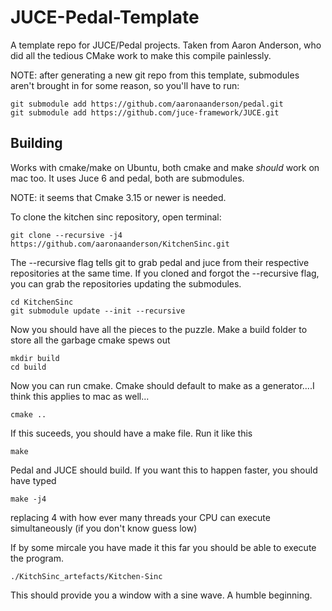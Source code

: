 # JUCE-Pedal-Template

A template repo for JUCE/Pedal projects. Taken from Aaron Anderson, who did all the tedious CMake work to make this compile painlessly.

NOTE: after generating a new git repo from this template, submodules aren't brought in for some reason, so you'll have to run:
```
git submodule add https://github.com/aaronaanderson/pedal.git
git submodule add https://github.com/juce-framework/JUCE.git
```

## Building

Works with cmake/make on Ubuntu, both cmake and make *should* work on mac too. It uses Juce 6 and pedal, both are submodules.

NOTE: it seems that Cmake 3.15 or newer is needed.

To clone the kitchen sinc repository, open terminal:

```terminal
git clone --recursive -j4 https://github.com/aaronaanderson/KitchenSinc.git
```

The --recursive flag tells git to grab pedal and juce from their respective repositories at the same time. If you cloned and forgot the --recursive flag, you can grab the repositories updating the submodules. 

```terminal
cd KitchenSinc
git submodule update --init --recursive
```

Now you should have all the pieces to the puzzle. Make a build folder to store all the garbage cmake spews out 

```terminal
mkdir build
cd build
```

Now you can run cmake. Cmake should default to make as a generator....I think this applies to mac as well...

```terminal
cmake ..
```

If this suceeds, you should have a make file. Run it like this

```terminal
make
```

Pedal and JUCE should build. If you want this to happen faster, you should have typed

```terminal
make -j4
```

replacing 4 with how ever many threads your CPU can execute simultaneously (if you don't know guess low)

If by some mircale you have made it this far you should be able to execute the program.

```terminal
./KitchSinc_artefacts/Kitchen-Sinc
```

This should provide you a window with a sine wave. A humble beginning.

